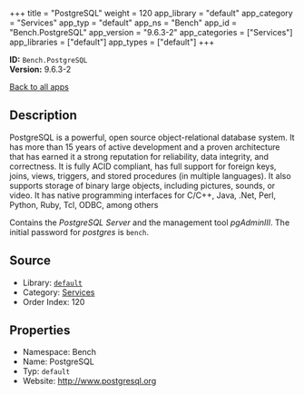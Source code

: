 ﻿+++
title = "PostgreSQL"
weight = 120
app_library = "default"
app_category = "Services"
app_typ = "default"
app_ns = "Bench"
app_id = "Bench.PostgreSQL"
app_version = "9.6.3-2"
app_categories = ["Services"]
app_libraries = ["default"]
app_types = ["default"]
+++

**ID:** `Bench.PostgreSQL`  
**Version:** 9.6.3-2  
<!--more-->

[Back to all apps](/apps/)

## Description
PostgreSQL is a powerful, open source object-relational database system.
It has more than 15 years of active development and a proven architecture
that has earned it a strong reputation for reliability, data integrity, and correctness.
It is fully ACID compliant, has full support for foreign keys, joins, views,
triggers, and stored procedures (in multiple languages).
It also supports storage of binary large objects, including pictures, sounds, or video.
It has native programming interfaces for C/C++, Java, .Net, Perl, Python,
Ruby, Tcl, ODBC, among others

Contains the _PostgreSQL Server_ and the management tool _pgAdminIII_.
The initial password for _postgres_ is `bench`.

## Source

* Library: [`default`](/app_libraries/default)
* Category: [Services](/app_categories/services)
* Order Index: 120

## Properties

* Namespace: Bench
* Name: PostgreSQL
* Typ: `default`
* Website: <http://www.postgresql.org>

